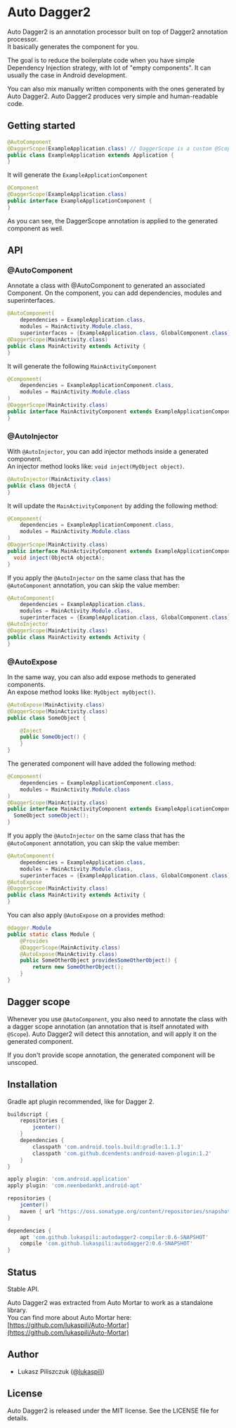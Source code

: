 # Auto Dagger2

Auto Dagger2 is an annotation processor built on top of Dagger2 annotation processor.  
It basically generates the component for you.

The goal is to reduce the boilerplate code when you have simple Dependency Injection strategy, with lot of "empty components". It can usually the case in Android development.  

You can also mix manually written components with the ones generated by Auto Dagger2. Auto Dagger2 produces very simple and human-readable code.


## Getting started

```java
@AutoComponent
@DaggerScope(ExampleApplication.class) // DaggerScope is a custom @Scope annotation
public class ExampleApplication extends Application { 
}
```

It will generate the `ExampleApplicationComponent`

```java
@Component
@DaggerScope(ExampleApplication.class)
public interface ExampleApplicationComponent { 
}
```

As you can see, the DaggerScope annotation is applied to the generated component as well.


## API

### @AutoComponent

Annotate a class with @AutoComponent to generated an associated Component.
On the component, you can add dependencies, modules and superinterfaces.

```java
@AutoComponent(
    dependencies = ExampleApplication.class,
    modules = MainActivity.Module.class,
    superinterfaces = {ExampleApplication.class, GlobalComponent.class})
@DaggerScope(MainActivity.class)
public class MainActivity extends Activity {
}
```

It will generate the following `MainActivityComponent`

```java
@Component(
    dependencies = ExampleApplicationComponent.class,
    modules = MainActivity.Module.class
)
@DaggerScope(MainActivity.class)
public interface MainActivityComponent extends ExampleApplicationComponent, GlobalComponent {
}
```



### @AutoInjector

With `@AutoInjector`, you can add injector methods inside a generated component.  
An injector method looks like: `void inject(MyObject object)`.

```java
@AutoInjector(MainActivity.class)
public class ObjectA {
}
```

It will update the `MainActivityComponent` by adding the following method:

```java
@Component(
    dependencies = ExampleApplicationComponent.class,
    modules = MainActivity.Module.class
)
@DaggerScope(MainActivity.class)
public interface MainActivityComponent extends ExampleApplicationComponent, GlobalComponent {
  void inject(ObjectA objectA);
}
```

If you apply the `@AutoInjector` on the same class that has the `@AutoComponent` annotation, you can skip the value member:

```java
@AutoComponent(
    dependencies = ExampleApplication.class,
    modules = MainActivity.Module.class,
    superinterfaces = {ExampleApplication.class, GlobalComponent.class})
@AutoInjector
@DaggerScope(MainActivity.class)
public class MainActivity extends Activity {
}
```


### @AutoExpose

In the same way, you can also add expose methods to generated components.  
An expose method looks like: `MyObject myObject()`.

```java
@AutoExpose(MainActivity.class)
@DaggerScope(MainActivity.class)
public class SomeObject {

    @Inject
    public SomeObject() {
    }
}
```

The generated component will have added the following method:

```java
@Component(
    dependencies = ExampleApplicationComponent.class,
    modules = MainActivity.Module.class
)
@DaggerScope(MainActivity.class)
public interface MainActivityComponent extends ExampleApplicationComponent, GlobalComponent {
  SomeObject someObject();
}
```

If you apply the `@AutoInjector` on the same class that has the `@AutoComponent` annotation, you can skip the value member:

```java
@AutoComponent(
    dependencies = ExampleApplication.class,
    modules = MainActivity.Module.class,
    superinterfaces = {ExampleApplication.class, GlobalComponent.class})
@AutoExpose
@DaggerScope(MainActivity.class)
public class MainActivity extends Activity {
}
```

You can also apply `@AutoExpose` on a provides method:

```java
@dagger.Module
public static class Module {
    @Provides
    @DaggerScope(MainActivity.class)
    @AutoExpose(MainActivity.class)
    public SomeOtherObject providesSomeOtherObject() {
        return new SomeOtherObject();
    }
}
```


## Dagger scope

Whenever you use `@AutoComponent`, you also need to annotate the class with a dagger scope annotation (an annotation that is itself annotated with `@Scope`).
Auto Dagger2 will detect this annotation, and will apply it on the generated component.

If you don't provide scope annotation, the generated component will be unscoped.


## Installation

Gradle apt plugin recommended, like for Dagger 2.

```groovy
buildscript {
    repositories {
        jcenter()
    }
    dependencies {
        classpath 'com.android.tools.build:gradle:1.1.3'
        classpath 'com.github.dcendents:android-maven-plugin:1.2'
    }
}

apply plugin: 'com.android.application'
apply plugin: 'com.neenbedankt.android-apt'

repositories {
    jcenter()
    maven { url "https://oss.sonatype.org/content/repositories/snapshots/" }
}

dependencies {
    apt 'com.github.lukaspili:autodagger2-compiler:0.6-SNAPSHOT'
    compile 'com.github.lukaspili:autodagger2:0.6-SNAPSHOT'
}
```


## Status

Stable API.  

Auto Dagger2 was extracted from Auto Mortar to work as a standalone library.  
You can find more about Auto Mortar here:
[https://github.com/lukaspili/Auto-Mortar](https://github.com/lukaspili/Auto-Mortar)


## Author

- Lukasz Piliszczuk ([@lukaspili](https://twitter.com/lukaspili))


## License

Auto Dagger2 is released under the MIT license. See the LICENSE file for details.